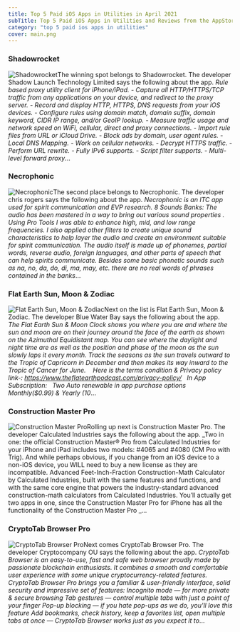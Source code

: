 ```yaml
---
title: Top 5 Paid iOS Apps in Utilities in April 2021
subTitle: Top 5 Paid iOS Apps in Utilities and Reviews from the AppStore in April 2021.
category: "top 5 paid ios apps in utilities"
cover: main.png
---
```


### Shadowrocket

![Shadowrocket](https://is3-ssl.mzstatic.com/image/thumb/Purple124/v4/a3/eb/1f/a3eb1f6f-7a6a-eb58-1cf1-f62327379fa5/AppIcon-0-1x_U007emarketing-0-10-0-0-85-220.png/100x100bb.png)The winning spot belongs to Shadowrocket. The developer Shadow Launch Technology Limited says the following about the app. _Rule based proxy utility client for iPhone/iPad.  - Capture all HTTP/HTTPS/TCP traffic from any applications on your device, and redirect to the proxy server. - Record and display HTTP, HTTPS, DNS requests from your iOS devices. - Configure rules using domain match, domain suffix, domain keyword, CIDR IP range, and/or GeoIP lookup. - Measure traffic usage and network speed on WiFi, cellular, direct and proxy connections. - Import rule files from URL or iCloud Drive. - Block ads by domain, user agent rules. - Local DNS Mapping. - Work on cellular networks. - Decrypt HTTPS traffic. - Perform URL rewrite. - Fully IPv6 supports. - Script filter supports. - Multi-level forward proxy_...

### Necrophonic

![Necrophonic](https://is5-ssl.mzstatic.com/image/thumb/Purple118/v4/a2/01/ac/a201acf4-6129-b8dd-6a3d-9fad284bf752/AppIcon-1x_U007emarketing-0-85-220-0-8.png/100x100bb.png)The second place belongs to Necrophonic. The developer chris rogers says the following about the app. _Necrophonic is an ITC app used for spirit communication and EVP research.  8 Sounds Banks:  The audio has been mastered in a way to bring out various sound properties .  Using Pro Tools I was able to enhance high, mid, and low range frequencies. I also applied  other filters to create unique sound characteristics to help layer the audio and create an  environment suitable for spirit communication.  The audio itself is made up of phonemes,  partial words, reverse audio, foreign languages, and other parts of speech that can help  spirits communicate. Besides some basic phonetic sounds such as na, no, da, do, di, ma, may, etc. there are no real words of phrases contained in the banks_...

### Flat Earth Sun, Moon & Zodiac

![Flat Earth Sun, Moon & Zodiac](https://is1-ssl.mzstatic.com/image/thumb/Purple114/v4/66/59/d3/6659d3a7-5ff2-1ff8-f4bb-e96f76bf9a35/AppIcon-0-0-1x_U007emarketing-0-0-0-7-0-0-sRGB-0-0-0-GLES2_U002c0-512MB-85-220-0-0.png/100x100bb.png)Next on the list is Flat Earth Sun, Moon & Zodiac. The developer Blue Water Bay says the following about the app. _The Flat Earth Sun & Moon Clock shows you where you are and where the sun and moon are on their journey around the face of the earth as shown on the Azimuthal Equidistant map. You can see where the daylight and night time are as well as the position and phase of the moon as the sun slowly laps it every month. Track the seasons as the sun travels outward to the Tropic of Capricorn in December and then makes its way inward to the Tropic of Cancer for June.    Here is the terms condition & Privacy policy link-: https://www.theflatearthpodcast.com/privacy-policy/   In App Subscription:   Two Auto renewable in app purchase options Monthly($0.99) & Yearly (10_...

### Construction Master Pro

![Construction Master Pro](https://is2-ssl.mzstatic.com/image/thumb/Purple123/v4/42/0d/07/420d07ea-5291-6f52-0758-45b90bb762b4/AppIcon-0-0-1x_U007emarketing-0-0-0-7-0-85-220.png/100x100bb.png)Rolling up next is Construction Master Pro. The developer Calculated Industries says the following about the app. _Two in one: the official Construction Master® Pro from Calculated Industries for your iPhone and iPad includes two models: #4065 and #4080 (CM Pro with Trig).  And while perhaps obvious, if you change from an iOS device to a non-iOS device, you WILL need to buy a new license as they are incompatible.  Advanced Feet-Inch-Fraction Construction-Math Calculator by Calculated Industries, built with the same features and functions, and with the same core engine that powers the industry-standard advanced construction-math calculators from Calculated Industries. You’ll actually get two apps in one, since the Construction Master Pro for iPhone has all the functionality of the Construction Master Pro _...

### CryptoTab Browser Pro

![CryptoTab Browser Pro](https://is1-ssl.mzstatic.com/image/thumb/Purple114/v4/89/ff/18/89ff18ea-a509-2f3e-3b42-623188ac6442/AppIcon-0-0-1x_U007emarketing-0-0-0-6-0-0-sRGB-0-0-0-GLES2_U002c0-512MB-85-220-0-0.png/100x100bb.png)Next comes CryptoTab Browser Pro. The developer Cryptocompany OU says the following about the app. _CryptoTab Browser is an easy-to-use, fast and safe web browser proudly made by passionate blockchain enthusiasts. It combines a smooth and comfortable user experience with some unique cryptocurrency-related features.  CryptoTab Browser Pro brings you a familiar & user-friendly interface, solid security and impressive set of features:  Incognito mode — for more private & secure browsing Tab gestures — control multiple tabs with just a point of your finger Pop-up blocking — if you hate pop-ups as we do, you'll love this feature  Add bookmarks, check history, keep a favorites list, open multiple tabs at once — CryptoTab Browser works just as you expect it to_...

